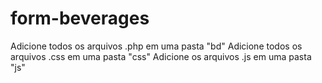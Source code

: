 # form-beverages
Adicione todos os arquivos .php em uma pasta "bd"
Adicione todos os arquivos .css em uma pasta "css"
Adicione os arquivos .js em uma pasta "js"
